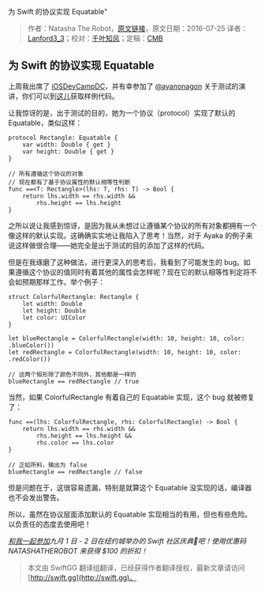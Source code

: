 为 Swift 的协议实现 Equatable"

> 作者：Natasha The Robot，[原文链接](https://www.natashatherobot.com/implementing-equatable-for-protocols-swift/)，原文日期：2016-07-25
> 译者：[Lanford3_3](http://lanfordcai.github.io)；校对：[千叶知风](http://weibo.com/xiaoxxiao)；定稿：[CMB](https://github.com/chenmingbiao)
  









## 为 Swift 的协议实现 Equatable

上周我出席了 [iOSDevCampDC](http://iosdevcampdc.com/)，并有幸参加了 [@ayanonagon](https://twitter.com/ayanonagon) 关于测试的演讲，你们可以到[这儿](https://github.com/ayanonagon/talks/tree/master/2016-cmdu)获取样例代码。



让我惊讶的是，出于测试的目的，她为一个协议（protocol）实现了默认的 Equatable，类似这样：

    
    protocol Rectangle: Equatable {
        var width: Double { get }
        var height: Double { get }
    }
    
    // 所有遵循这个协议的对象
    // 现在都有了基于协议属性的默认相等性判断
    func ==<T: Rectangle>(lhs: T, rhs: T) -> Bool {
        return lhs.width == rhs.width &&
            rhs.height == lhs.height
    }

之所以说让我感到惊讶，是因为我从未想过让遵循某个协议的所有对象都拥有一个像这样的默认实现。这确确实实地让我陷入了思考！当然，对于 Ayaka 的例子来说这样做很合理——她完全是出于测试的目的添加了这样的代码。

但是在我琢磨了这种做法，进行更深入的思考后，我看到了可能发生的 bug。如果遵循这个协议的值同时有着其他的属性会怎样呢？现在它的默认相等性判定将不会如预期那样工作。举个例子：

    
    struct ColorfulRectangle: Rectangle {
        let width: Double
        let height: Double
        let color: UIColor
    }
    
    let blueRectangle = ColorfulRectangle(width: 10, height: 10, color: .blueColor())
    let redRectangle = ColorfulRectangle(width: 10, height: 10, color: .redColor())
    
    // 这两个矩形除了颜色不同外，其他都是一样的
    blueRectangle == redRectangle // true

当然，如果 ColorfulRectangle 有着自己的 Equatable 实现，这个 bug 就被修复了：

    
    func ==(lhs: ColorfulRectangle, rhs: ColorfulRectangle) -> Bool {
        return lhs.width == rhs.width &&
            rhs.height == lhs.height &&
            rhs.color == lhs.color
    }
    
    // 正如所料，输出为 false
    blueRectangle == redRectangle // false

但是问题在于，这很容易遗漏，特别是就算这个 Equatable 没实现的话，编译器也不会发出警告。

所以，虽然在协议层面添加默认的 Equatable 实现相当的有用，但也有些危险。以负责任的态度去使用吧！

*[和我一起参加](http://www.tryswiftnyc.com)九月 1 日 - 2 日在纽约城举办的 Swift 社区庆典🎉吧！使用优惠码 NATASHATHEROBOT 来获得 $100 的折扣！*

> 本文由 SwiftGG 翻译组翻译，已经获得作者翻译授权，最新文章请访问 [http://swift.gg](http://swift.gg)。